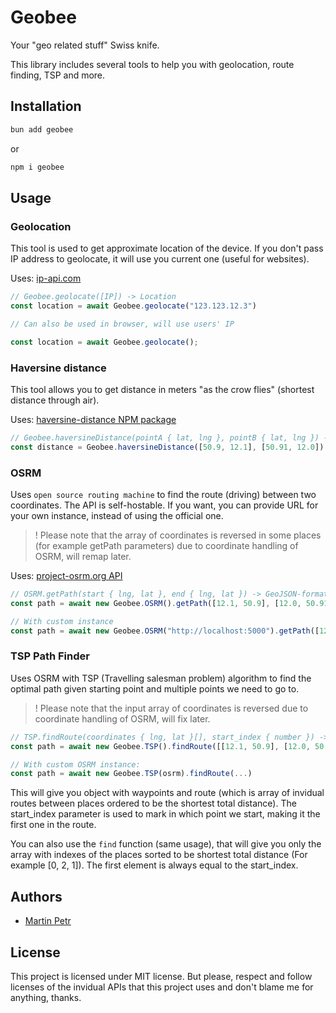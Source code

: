 # Geobee

Your "geo related stuff" Swiss knife.

This library includes several tools to help you with geolocation, route finding, TSP and more.

## Installation
```bash
bun add geobee
```

or 

```bash
npm i geobee
```

## Usage
### Geolocation
This tool is used to get approximate location of the device. If you don't pass IP address to geolocate, it will use you current one (useful for websites).

Uses: [ip-api.com](https://ip-api.com)

```ts
// Geobee.geolocate([IP]) -> Location
const location = await Geobee.geolocate("123.123.12.3")

// Can also be used in browser, will use users' IP

const location = await Geobee.geolocate();
```

### Haversine distance
This tool allows you to get distance in meters "as the crow flies" (shortest distance through air).

Uses: [haversine-distance NPM package](https://npmjs.com/package/haversine-distance)

```ts
// Geobee.haversineDistance(pointA { lat, lng }, pointB { lat, lng }) -> Distance in meters
const distance = Geobee.haversineDistance([50.9, 12.1], [50.91, 12.0])
```

### OSRM
Uses `open source routing machine` to find the route (driving) between two coordinates. The API is self-hostable. If you want, you can provide URL for your own instance, instead of using the official one.

> ! Please note that the array of coordinates is reversed in some places (for example getPath parameters) due to coordinate handling of OSRM, will remap later.

Uses: [project-osrm.org API](https://project-osrm.org)

```ts
// OSRM.getPath(start { lng, lat }, end { lng, lat }) -> GeoJSON-formatted route and waypoints
const path = await new Geobee.OSRM().getPath([12.1, 50.9], [12.0, 50.91]);

// With custom instance
const path = await new Geobee.OSRM("http://localhost:5000").getPath([12.1, 50.9], [12.0, 50.91])
```

### TSP Path Finder
Uses OSRM with TSP (Travelling salesman problem) algorithm to find the optimal path given starting point and multiple points we need to go to.

> ! Please note that the input array of coordinates is reversed due to coordinate handling of OSRM, will fix later.

```ts
// TSP.findRoute(coordinates { lng, lat }[], start_index { number }) -> GeoJSON formatted route and waypoints
const path = await new Geobee.TSP().findRoute([[12.1, 50.9], [12.0, 50.91], [12.24, 49.12]], 0)

// With custom OSRM instance:
const path = await new Geobee.TSP(osrm).findRoute(...)
```

This will give you object with waypoints and route (which is array of invidual routes between places ordered to be the shortest total distance). The start_index parameter is used to mark in which point we start, making it the first one in the route.

You can also use the `find` function (same usage), that will give you only the array with indexes of the places sorted to be shortest total distance (For example [0, 2, 1]). The first element is always equal to the start_index.

## Authors
- [Martin Petr](https://github.com/MartinGamesCZ)

## License
This project is licensed under MIT license. But please, respect and follow licenses of the invidual APIs that this project uses and don't blame me for anything, thanks.